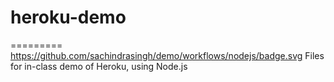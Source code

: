 # heroku-demo
=========
https://github.com/sachindrasingh/demo/workflows/nodejs/badge.svg
Files for in-class demo of Heroku, using Node.js
